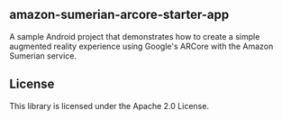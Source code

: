 ## amazon-sumerian-arcore-starter-app

A sample Android project that demonstrates how to create a simple augmented reality experience using Google's ARCore with the Amazon Sumerian service.

## License

This library is licensed under the Apache 2.0 License. 
